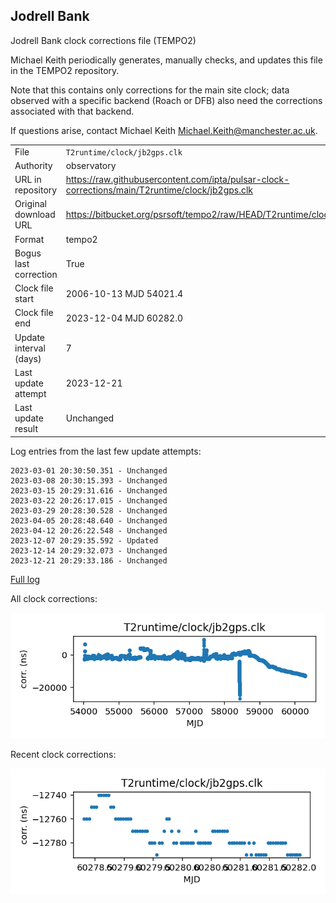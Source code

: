
## Jodrell Bank

Jodrell Bank clock corrections file (TEMPO2)

Michael Keith periodically generates, manually checks, and updates
this file in the TEMPO2 repository.

Note that this contains only corrections for the main site clock;
data observed with a specific backend (Roach or DFB) also
need the corrections associated with that backend.

If questions arise, contact Michael Keith
<Michael.Keith@manchester.ac.uk>.

|     |     |
|:--- |:--- |
| File | `T2runtime/clock/jb2gps.clk` |
| Authority | observatory |
| URL in repository | <https://raw.githubusercontent.com/ipta/pulsar-clock-corrections/main/T2runtime/clock/jb2gps.clk> |
| Original download URL | <https://bitbucket.org/psrsoft/tempo2/raw/HEAD/T2runtime/clock/jb2gps.clk> |
| Format | tempo2 |
| Bogus last correction | True |
| Clock file start | 2006-10-13 MJD 54021.4 |
| Clock file end | 2023-12-04 MJD 60282.0 |
| Update interval (days) | 7 |
| Last update attempt | 2023-12-21 |
| Last update result | Unchanged |

Log entries from the last few update attempts:
```
2023-03-01 20:30:50.351 - Unchanged
2023-03-08 20:30:15.393 - Unchanged
2023-03-15 20:29:31.616 - Unchanged
2023-03-22 20:26:17.015 - Unchanged
2023-03-29 20:28:30.528 - Unchanged
2023-04-05 20:28:48.640 - Unchanged
2023-04-12 20:26:22.548 - Unchanged
2023-12-07 20:29:35.592 - Updated
2023-12-14 20:29:32.073 - Unchanged
2023-12-21 20:29:33.186 - Unchanged
```
[Full log](https://raw.githubusercontent.com/ipta/pulsar-clock-corrections/main/log/T2runtime/clock/jb2gps.clk.log)


All clock corrections:

![plot of all clock corrections](jb2gps.clk.png "All corrections")

Recent clock corrections:

![plot of recent clock corrections](jb2gps.clk.short.png "Recent corrections")

